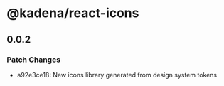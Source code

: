 # @kadena/react-icons

## 0.0.2

### Patch Changes

- a92e3ce18: New icons library generated from design system tokens
